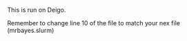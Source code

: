 This is run on Deigo. 

Remember to change line 10 of the file to match your nex file (mrbayes.slurm) 
